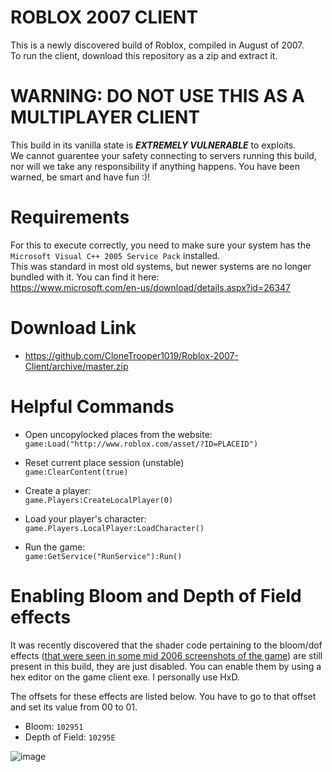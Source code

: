 # ROBLOX 2007 CLIENT #

This is a newly discovered build of Roblox, compiled in August of 2007.<br>
To run the client, download this repository as a zip and extract it.

# WARNING: DO NOT USE THIS AS A MULTIPLAYER CLIENT #

This build in its vanilla state is ***EXTREMELY VULNERABLE*** to exploits.<br>
We cannot guarentee your safety connecting to servers running this build, nor will we take any responsibility if anything happens.
You have been warned, be smart and have fun :)!

# Requirements #

For this to execute correctly, you need to make sure your system has the `Microsoft Visual C++ 2005 Service Pack` installed.<br>
This was standard in most old systems, but newer systems are no longer bundled with it. You can find it here:<br>
https://www.microsoft.com/en-us/download/details.aspx?id=26347

# Download Link #
* https://github.com/CloneTrooper1019/Roblox-2007-Client/archive/master.zip


# Helpful Commands #

* Open uncopylocked places from the website:  
`game:Load("http://www.roblox.com/asset/?ID=PLACEID")`
	
* Reset current place session (unstable)  
`game:ClearContent(true)`

* Create a player:  
`game.Players:CreateLocalPlayer(0)`  

* Load your player's character:  
`game.Players.LocalPlayer:LoadCharacter()`

* Run the game:  
`game:GetService("RunService"):Run()`

# Enabling Bloom and Depth of Field effects #

It was recently discovered that the shader code pertaining to the bloom/dof effects ([that were seen in some mid 2006 screenshots of the game](https://blog.roblox.com/wp-content/uploads/2017/02/Aug20063.png)) are still present in this build, they are just disabled. You can enable them by using a hex editor on the game client exe. I personally use HxD.

The offsets for these effects are listed below. You have to go to that offset and set its value from 00 to 01.
* Bloom: `102951`
* Depth of Field: `10295E`

![image](https://devforum.roblox.com/uploads/default/original/3X/0/8/08be34da6f6892b59f4e26db208ce7822d82bdc9.jpg)
